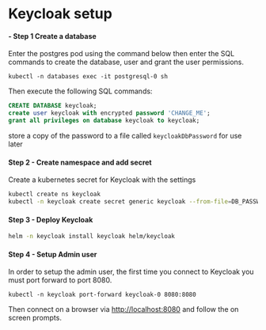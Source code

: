 # Keycloak setup


#### - Step 1 Create a database

Enter the postgres pod using the command below then enter the SQL commands to create the database, user and grant the 
user permissions.

`kubectl -n databases exec -it postgresql-0 sh`

Then execute the following SQL commands:

```sql
CREATE DATABASE keycloak;
create user keycloak with encrypted password 'CHANGE_ME';
grant all privileges on database keycloak to keycloak;
```

store a copy of the password to a file called `keycloakDbPassword` for use later


#### Step 2 - Create namespace and add secret

Create a kubernetes secret for Keycloak with the settings

```bash
kubectl create ns keycloak
kubectl -n keycloak create secret generic keycloak --from-file=DB_PASSWORD=./keycloakDbPassword --from-literal=DB_USER=keycloak
```


#### Step 3 - Deploy Keycloak

```bash
helm -n keycloak install keycloak helm/keycloak
```


#### Step 4 - Setup Admin user

In order to setup the admin user, the first time you connect to Keycloak you must port forward to port 8080.

`kubectl -n keycloak port-forward keycloak-0 8080:8080`

Then connect on a browser via [http://localhost:8080](http://localhost:8080) and follow the on screen prompts.

